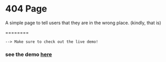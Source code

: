 404 Page
========

A simple page to tell users that they are in the wrong place. (kindly, that is)

========

```
--> Make sure to check out the live demo!

```

### see the demo [here](http://www.terld.com/makeover/404.html)
